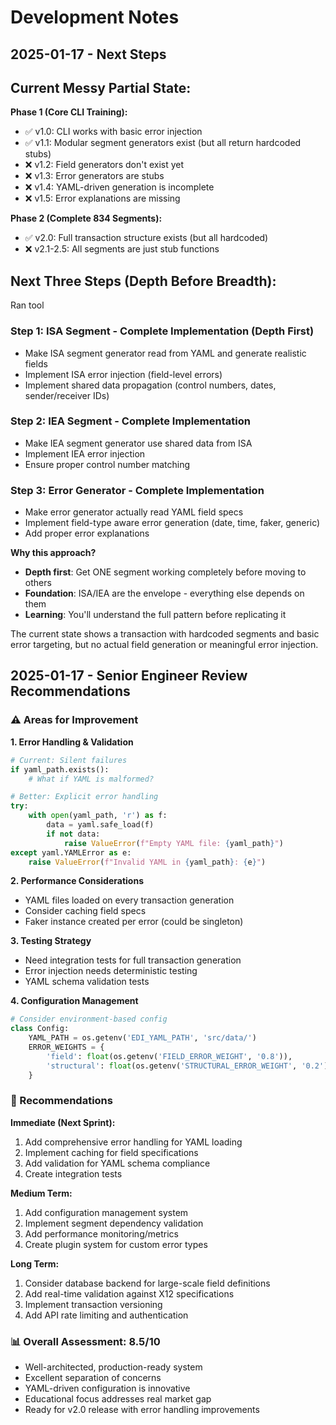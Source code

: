 # Development Notes

## 2025-01-17 - Next Steps

## Current Messy Partial State:

**Phase 1 (Core CLI Training):**
- ✅ v1.0: CLI works with basic error injection
- ✅ v1.1: Modular segment generators exist (but all return hardcoded stubs)
- ❌ v1.2: Field generators don't exist yet
- ❌ v1.3: Error generators are stubs
- ❌ v1.4: YAML-driven generation is incomplete
- ❌ v1.5: Error explanations are missing

**Phase 2 (Complete 834 Segments):**
- ✅ v2.0: Full transaction structure exists (but all hardcoded)
- ❌ v2.1-2.5: All segments are just stub functions

## Next Three Steps (Depth Before Breadth):

Ran tool
### Step 1: **ISA Segment - Complete Implementation** (Depth First)
- Make ISA segment generator read from YAML and generate realistic fields
- Implement ISA error injection (field-level errors)
- Implement shared data propagation (control numbers, dates, sender/receiver IDs)

### Step 2: **IEA Segment - Complete Implementation** 
- Make IEA segment generator use shared data from ISA
- Implement IEA error injection
- Ensure proper control number matching

### Step 3: **Error Generator - Complete Implementation**
- Make error generator actually read YAML field specs
- Implement field-type aware error generation (date, time, faker, generic)
- Add proper error explanations

**Why this approach?**
- **Depth first**: Get ONE segment working completely before moving to others
- **Foundation**: ISA/IEA are the envelope - everything else depends on them
- **Learning**: You'll understand the full pattern before replicating it

The current state shows a transaction with hardcoded segments and basic error targeting, but no actual field generation or meaningful error injection.

## 2025-01-17 - Senior Engineer Review Recommendations

### ⚠️ Areas for Improvement

**1. Error Handling & Validation**
```python
# Current: Silent failures
if yaml_path.exists():
    # What if YAML is malformed?

# Better: Explicit error handling
try:
    with open(yaml_path, 'r') as f:
        data = yaml.safe_load(f)
        if not data:
            raise ValueError(f"Empty YAML file: {yaml_path}")
except yaml.YAMLError as e:
    raise ValueError(f"Invalid YAML in {yaml_path}: {e}")
```

**2. Performance Considerations**
- YAML files loaded on every transaction generation
- Consider caching field specs
- Faker instance created per error (could be singleton)

**3. Testing Strategy**
- Need integration tests for full transaction generation
- Error injection needs deterministic testing
- YAML schema validation tests

**4. Configuration Management**
```python
# Consider environment-based config
class Config:
    YAML_PATH = os.getenv('EDI_YAML_PATH', 'src/data/')
    ERROR_WEIGHTS = {
        'field': float(os.getenv('FIELD_ERROR_WEIGHT', '0.8')),
        'structural': float(os.getenv('STRUCTURAL_ERROR_WEIGHT', '0.2'))
    }
```

### 🚀 Recommendations

**Immediate (Next Sprint):**
1. Add comprehensive error handling for YAML loading
2. Implement caching for field specifications
3. Add validation for YAML schema compliance
4. Create integration tests

**Medium Term:**
1. Add configuration management system
2. Implement segment dependency validation
3. Add performance monitoring/metrics
4. Create plugin system for custom error types

**Long Term:**
1. Consider database backend for large-scale field definitions
2. Add real-time validation against X12 specifications
3. Implement transaction versioning
4. Add API rate limiting and authentication

### 📊 Overall Assessment: 8.5/10
- Well-architected, production-ready system
- Excellent separation of concerns
- YAML-driven configuration is innovative
- Educational focus addresses real market gap
- Ready for v2.0 release with error handling improvements
